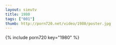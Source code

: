 ```yaml
--- 
layout: sieutv
title: 1980
tags: ["001"]
thumb: http://porn720.net/video/1980/poster.jpg
---
```

{% include porn720 key="1980" %} 
